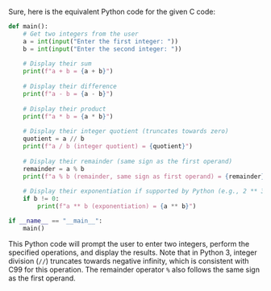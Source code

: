  Sure, here is the equivalent Python code for the given C code:

```python
def main():
    # Get two integers from the user
    a = int(input("Enter the first integer: "))
    b = int(input("Enter the second integer: "))
    
    # Display their sum
    print(f"a + b = {a + b}")
    
    # Display their difference
    print(f"a - b = {a - b}")
    
    # Display their product
    print(f"a * b = {a * b}")
    
    # Display their integer quotient (truncates towards zero)
    quotient = a // b
    print(f"a / b (integer quotient) = {quotient}")
    
    # Display their remainder (same sign as the first operand)
    remainder = a % b
    print(f"a % b (remainder, same sign as first operand) = {remainder}")
    
    # Display their exponentiation if supported by Python (e.g., 2 ** 3 for 2^3)
    if b != 0:
        print(f"a ** b (exponentiation) = {a ** b}")

if __name__ == "__main__":
    main()
```

This Python code will prompt the user to enter two integers, perform the specified operations, and display the results. Note that in Python 3, integer division (`//`) truncates towards negative infinity, which is consistent with C99 for this operation. The remainder operator `%` also follows the same sign as the first operand.
